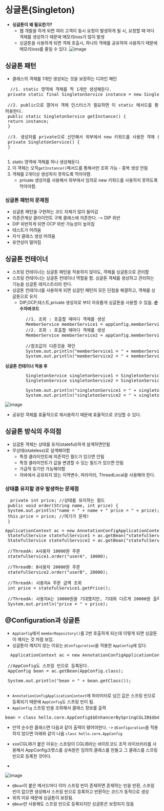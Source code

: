 # 싱글톤(Singleton)
- __싱글톤이 왜 필요한가?__
  - 웹 개발을 하게 되면 여러 고객이 동시 요청이 발생하게 될 시, 요청할 때 마다 객체를 생성하기 때문에 메모리loss가 많이 발생
  - 싱글톤을 사용하게 되면 객체 호출시, 하나의 객체를 공유하여 사용하기 때문에 메모리loss를 줄일 수 있다.
![image](https://user-images.githubusercontent.com/59104703/164681886-12426ed2-9b5f-4fd0-8d97-52531c90d1d0.png)

## 싱글톤 패턴
- 클래스의 객체를 1개만 생성되는 것을 보장하는 디자인 패턴

 <pre>
  //1. static 영역에 객체를 딱 1개만 생성해둔다.
 private static final SingletonService instance = new SingletonService();
 
 //2. public으로 열어서 객체 인스터스가 필요하면 이 static 메서드를 통해서만 조회하도록
허용한다.
 public static SingletonService getInstance() {
 return instance;
 }
 
 //3. 생성자를 private으로 선언해서 외부에서 new 키워드를 사용한 객체 생성을 못하게 막는다.
 private SingletonService() {
 }
 </pre>
 1. static 영역에 객체를 하나 생성해둔다.
 2. 이 객체는 오직```getInstance()```메서드를 통해서만 조회 가능 - 중복 생성 안됨
 3. 객체를 2개이상 생성하지 못하도록 막아야함.
    - private 생성자를 사용해서 외부에서 임의로 new 키워드를 사용하지 못하도록 막아야함.

### 싱글톤 패턴의 문제점
- 싱글톤 패턴을 구현하는 코드 자체가 많이 들어감
- 의존관계상 클라이언트 구체 클래스에 의존한다. -> DIP 위반
- DIP 위반하게 되면 OCP 위반 가능성이 높아짐
- 테스트가 어려움
- 자식 클래스 생성 어려움
- 유연성이 떨어짐

## 싱글톤 컨테이너
- 스프링 컨테이너는 싱글톤 패턴을 적용하지 않아도, 객체를 싱글톤으로 관리함
- 스프링 컨테이너는 싱글톤 컨테이너 역할을 함. 싱글톤 객체를 생성하고 관리하는 기능을 싱글톤 레지스트리라 한다.
- 싱글톤 컨테이너를 사용하게 되면 싱글턴 패턴의 모든 단점을 해결하고, 객체를 싱글톤으로 유지
  - DIP,OCP,테스트,private 생성자로 부터 자유롭게 싱글톤을 사용할 수 있음.
__순수자바코드__
<pre>
        //1. 조회 : 호출할 때마다 객체를 생성
        MemberService memberService1 = appConfig.memberService();
        //2. 조회 : 호출할 때마다 객체를 생성
        MemberService memberService2 = appConfig.memberService();

        //참조값이 다른것을 확인
        System.out.println("memberService1 = " + memberService1);
        System.out.println("memberService2 = " + memberService2);
</pre>
__싱글톤 컨테이너 적용 후__
<pre>
        SingletonService singletonService1 = SingletonService.getInstance();
        SingletonService singletonService2 = SingletonService.getInstance();

        System.out.println("singletonService1 = " + singletonService1);
        System.out.println("singletonService2 = " + singletonService2);
</pre>
![image](https://user-images.githubusercontent.com/59104703/164684647-c2b7c590-cbd9-46e6-b13f-3c3838bcf63f.png)
- 공유된 객체를 효율적으로 재사용하기 때문에 효율적으로 코딩할 수 있다.

## 싱글톤 방식의 주의점
- 싱글톤 객체는 상태를 유지(stateful)하게 설계하면안됨
- 무상태(stateless)로 설계해야함
  - 특정 클라이언트에 의존적인 필드가 있으면 안됨
  - 특정 클라이언트가 값을 변경할 수 있는 필드가 있으면 안됨
  - 가급적 읽기만 가능해야함
  - 자바에서 공유되지 않는 지역변수, 파라미터, ThreadLocal을 사용해야 한다.

### 상태를 유지할 경우 발생하는 문제점
<pre>
  private int price; //상태를 유지하는 필드
 public void order(String name, int price) {
 System.out.println("name = " + name + " price = " + price);
 this.price = price; //여기가 문제!
 }
</pre>

<pre>
ApplicationContext ac = new AnnotationConfigApplicationContext(TestConfig.class);
 StatefulService statefulService1 = ac.getBean("statefulService",StatefulService.class);
 StatefulService statefulService2 = ac.getBean("statefulService",StatefulService.class);
 
 //ThreadA: A사용자 10000원 주문
 statefulService1.order("userA", 10000);
 
 //ThreadB: B사용자 20000원 주문
 statefulService2.order("userB", 20000);
 
 //ThreadA: 사용자A 주문 금액 조회
 int price = statefulService1.getPrice();
 
 //ThreadA: 사용자A는 10000원을 기대했지만, 기대와 다르게 20000원 출력
 System.out.println("price = " + price);
</pre>

## @Configuration과 싱글톤
- ```AppConfig```에서 ```memberRepository()```를 2번 호출하게 되는데 이렇게 되면 싱글톤이 꺠지는 것 처럼 보임.
- 싱글톤이 깨지지 않는 이유는 ```@Configuration```을 적용한 ```AppConfig```에 있다.

<pre>
  ApplicationContext ac = new AnnotationConfigApplicationContext(AppConfig.class);
  
 //AppConfig도 스프링 빈으로 등록된다.
 AppConfig bean = ac.getBean(AppConfig.class);
 
 System.out.println("bean = " + bean.getClass());
 
</pre>
- ```AnnotationConfigApplicationContext```에 파라미터로 넘긴 값은 스프링 빈으로 등록되기 때문에 ```AppConfig```도 스프링 빈이 됨.
- ```AppConfig``` 스프링 빈을 조회해서 클래스 정보를 출력
<pre>
bean = class hello.core.AppConfig$$EnhancerBySpringCGLIB$$bd479d70
</pre>
- 만약 순수한 클래스면 다음과 같이 출력이 됐어야한다. -> ```@Configuration```을 적용하지 않으면 아래와 같이 나옴
```class hello.core.AppConfig```

- xxxCGLIB가 붙은 이유는 스프링이 CGLIB라는 바이트코드 조작 라이브러리를 사용해서 AppConfig크랫스를 상속받은 임의의 클래스를 만들고 그 클래스를 스프링 빈으로 등록한 것이다.
- 
![image](https://user-images.githubusercontent.com/59104703/164688281-b90e6d20-b9ee-4fcb-a42d-df2e6921ae76.png)

- ```@Bean```이 붙은 메서드마다 이미 스프링 빈이 존재하면 존재하는 빈을 반환, 스프링 빈이 없으면 생성해서 스프링 빈으로 등록하고 반환하는 코드가 동적으로 생성
- 위의 이유 때문에 싱글톤이 보장됨.
- ```@Bean```만 사용해도 스프링 빈으로 등록되지만 싱글톤은 보장되지 않음


